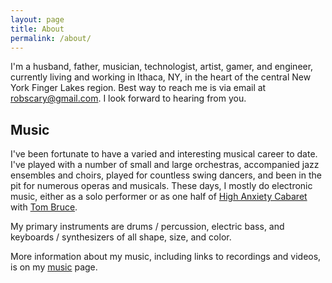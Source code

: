 ```yaml
---
layout: page
title: About
permalink: /about/
---
```


I'm a husband, father, musician, technologist, artist, gamer, and engineer, currently living and working 
in Ithaca, NY, in the heart of the central New York Finger Lakes region. Best way to reach me
is via email at [robscary@gmail.com](mailto:robscary@gmail.com). I look forward to hearing from you.

## Music

I've been fortunate to have a varied and interesting musical career to date. I've played with a number
of small and large orchestras, accompanied jazz ensembles and choirs, played for countless swing dancers,
and been in the pit for numerous operas and musicals. These days, I mostly do electronic music, either
as a solo performer or as one half of [High Anxiety Cabaret](https://soundcloud.com/user-277778377)
with [Tom Bruce](https://tombrucemusic.space/).

My primary instruments are drums / percussion, electric bass, and keyboards / synthesizers of all shape,
size, and color. 

More information about my music, including links to recordings and videos, is on my [music](/music) page.
